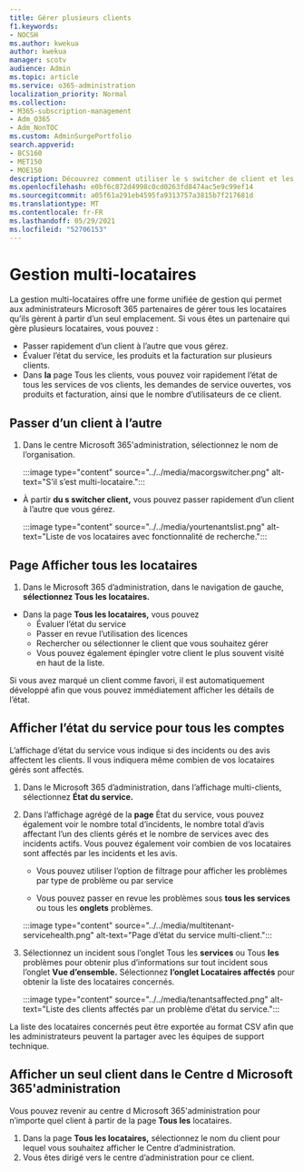```yaml
---
title: Gérer plusieurs clients
f1.keywords:
- NOCSH
ms.author: kwekua
author: kwekua
manager: scotv
audience: Admin
ms.topic: article
ms.service: o365-administration
localization_priority: Normal
ms.collection:
- M365-subscription-management
- Adm_O365
- Adm_NonTOC
ms.custom: AdminSurgePortfolio
search.appverid:
- BCS160
- MET150
- MOE150
description: Découvrez comment utiliser le s switcher de client et les affichages multi-locataires qui vous donnent la possibilité de gérer les locataires à partir d’un emplacement unique.
ms.openlocfilehash: e0bf6c872d4998c0cd0263fd8474ac5e9c99ef14
ms.sourcegitcommit: a05f61a291eb4595fa9313757a3815b7f217681d
ms.translationtype: MT
ms.contentlocale: fr-FR
ms.lasthandoff: 05/29/2021
ms.locfileid: "52706153"
---
```

# <a name="multi-tenant-management"></a>Gestion multi-locataires

La gestion multi-locataires offre une forme unifiée de gestion qui permet aux administrateurs Microsoft 365 partenaires de gérer tous les locataires qu’ils gèrent à partir d’un seul emplacement. Si vous êtes un partenaire qui gère plusieurs locataires, vous pouvez :

- Passer rapidement d’un client à l’autre que vous gérez.
- Évaluer l’état du service, les produits et la facturation sur plusieurs clients.
- Dans **la** page Tous les clients, vous pouvez voir rapidement l’état de tous les services de vos clients, les demandes de service ouvertes, vos produits et facturation, ainsi que le nombre d’utilisateurs de ce client.

## <a name="move-between-tenants"></a>Passer d’un client à l’autre

1. Dans le centre Microsoft 365'administration, sélectionnez le nom de l’organisation.

    :::image type="content" source="../../media/macorgswitcher.png" alt-text="S’il s’est multi-locataire.":::

- À partir **du s switcher client,** vous pouvez passer rapidement d’un client à l’autre que vous gérez.

    :::image type="content" source="../../media/yourtenantslist.png" alt-text="Liste de vos locataires avec fonctionnalité de recherche.":::

## <a name="view-all-tenants-page"></a>Page Afficher tous les locataires

1. Dans le Microsoft 365 d’administration, dans le navigation de gauche, **sélectionnez Tous les locataires.**
- Dans la page **Tous les locataires,** vous pouvez
  - Évaluer l’état du service
  - Passer en revue l’utilisation des licences
  - Rechercher ou sélectionner le client que vous souhaitez gérer
  - Vous pouvez également épingler votre client le plus souvent visité en haut de la liste.

Si vous avez marqué un client comme favori, il est automatiquement développé afin que vous pouvez immédiatement afficher les détails de l’état.

## <a name="view-service-health-for-all-accounts"></a>Afficher l’état du service pour tous les comptes

L’affichage d’état du service vous indique si des incidents ou des avis affectent les clients. Il vous indiquera même combien de vos locataires gérés sont affectés.

1. Dans le Microsoft 365 d’administration, dans l’affichage multi-clients, sélectionnez **État du service.**
2. Dans l’affichage agrégé de la **page** État du service, vous pouvez également voir le nombre total d’incidents, le nombre total d’avis affectant l’un des clients gérés et le nombre de services avec des incidents actifs. Vous pouvez également voir combien de vos locataires sont affectés par les incidents et les avis.

    - Vous pouvez utiliser l’option de filtrage pour afficher les problèmes par type de problème ou par service

    - Vous pouvez passer en revue les problèmes sous **tous les services** ou tous les **onglets** problèmes.

    :::image type="content" source="../../media/multitenant-servicehealth.png" alt-text="Page d’état du service multi-client.":::
1. Sélectionnez un incident sous l’onglet Tous les **services** ou Tous **les** problèmes pour obtenir plus d’informations sur tout incident sous l’onglet **Vue d’ensemble.** Sélectionnez **l’onglet Locataires affectés** pour obtenir la liste des locataires concernés.

    :::image type="content" source="../../media/tenantsaffected.png" alt-text="Liste des clients affectés par un problème d’état du service.":::

La liste des locataires concernés peut être exportée au format CSV afin que les administrateurs peuvent la partager avec les équipes de support technique.

## <a name="view-a-single-tenant-in-the-microsoft-365-admin-center"></a>Afficher un seul client dans le Centre d Microsoft 365'administration

Vous pouvez revenir au centre d Microsoft 365'administration pour n’importe quel client à partir de la page **Tous les** locataires.

1. Dans la page **Tous les locataires,** sélectionnez le nom du client pour lequel vous souhaitez afficher le Centre d’administration.
2. Vous êtes dirigé vers le centre d’administration pour ce client.